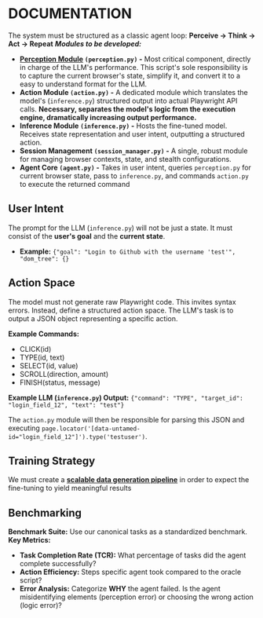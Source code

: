 # DOCUMENTATION
The system must be structured as a classic agent loop: **Perceive -> Think -> Act -> Repeat**
***Modules to be developed:***
- **[Perception Module](perception.md) `(perception.py)` -** Most critical component, directly in charge of the LLM's performance. This script's sole responsibility is to capture the current browser's state, simplify it, and convert it to a easy to understand format for the LLM.
- **Action Module `(action.py)` -** A dedicated module which translates the model's (`inference.py`) structured output into actual Playwright API calls. **Necessary, separates the model's logic from the execution engine, dramatically increasing output performance.**
- **Inference Module `(inference.py)` -** Hosts the fine-tuned model. Receives state representation and user intent, outputting a structured action.
- **Session Management `(session_manager.py)` -** A single, robust module for managing browser contexts, state, and stealth configurations.
- **Agent Core `(agent.py)` -** Takes in user intent, queries `perception.py` for current browser state, pass to `inference.py`, and commands `action.py` to execute the returned command
## User Intent
The prompt for the LLM (`inference.py`) will not be just a state. It must consist of the **user's goal** and the **current state**.
- **Example:** `{"goal": "Login to Github with the username 'test'", "dom_tree": {}`
## Action Space
The model must not generate raw Playwright code. This invites syntax errors. Instead, define a structured action space. The LLM's task is to output a JSON object representing a specific action.

**Example Commands:**
- CLICK(id)
- TYPE(id, text)
- SELECT(id, value)
- SCROLL(direction, amount)
- FINISH(status, message)

**Example LLM (`inference.py`) Output:** 
`{"command": "TYPE", "target_id": "login_field_12", "text": "test"}`

The `action.py` module will then be responsible for parsing this JSON and executing `page.locator('[data-untamed-id="login_field_12"]').type('testuser')`.

## Training Strategy
We must create a **[scalable data generation pipeline](scale.md)** in order to expect the fine-tuning to yield meaningful results

## Benchmarking
**Benchmark Suite:** Use our canonical tasks as a standardized benchmark.
**Key Metrics:** 
- **Task Completion Rate (TCR):** What percentage of tasks did the agent complete successfully?
- **Action Efficiency:** Steps specific agent took compared to the oracle script?
- **Error Analysis:** Categorize **WHY** the agent failed. Is the agent misidentifying elements (perception error) or choosing the wrong action (logic error)?
